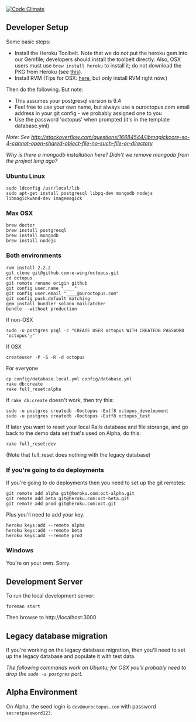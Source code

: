 [![Code Climate](https://codeclimate.com/repos/56be813b39477e00600048c9/badges/c7ec1851a27a6a0fe380/gpa.svg)](https://codeclimate.com/repos/56be813b39477e00600048c9/feed)

## Developer Setup

Some basic steps:

- Install the Heroku Toolbelt. Note that we do *not* put the heroku gem into our Gemfile; developers should install the toolbelt directly. Also, OSX users must use `brew install heroku` to install it; do not download the PKG from Heroku (see [this](https://github.com/heroku/toolbelt/issues/53)).
- Install RVM  (Tips for OSX: [here](http://railsapps.github.io/installrubyonrails-mac.html), but only install RVM right now.)

Then do the following. But note:

- This assumes your postgresql version is 9.4
- Feel free to use your own name, but always use a ouroctopus.com email address in your git config - we probably assigned one to you
- Use the password 'octopus' when prompted (it's in the template database.yml)



*Note: See http://stackoverflow.com/questions/16684544/libmagickcore-so-4-cannot-open-shared-object-file-no-such-file-or-directory*

*Why is there a mongodb installation here? Didn't we remove mongodb from the project long ago?*

### Ubuntu Linux


```
sudo ldconfig /usr/local/lib
sudo apt-get install postgresql libpq-dev mongodb nodejs libmagickwand-dev imagemagick

```

### Max OSX

```
brew doctor
brew install postgresql
brew install mongodb
brew install nodejs
```

### Both environments

```
rvm install 2.2.2
git clone git@github.com:e-wing/octopus.git
cd octopus
git remote rename origin github
git config user.name "____"
git config user.email "____@ouroctopus.com"
git config push.default matching
gem install bundler solano mailcatcher
bundle --without production
```
If non-OSX
```
sudo -u postgres psql -c "CREATE USER octopus WITH CREATEDB PASSWORD 'octopus';"
```
If OSX
```
createuser -P -S -R -d octopus
```
For everyone
```
cp config/database.local.yml config/database.yml
rake db:create
rake full_reset:alpha
```

If `rake db:create` doesn't work, then try this:

```
sudo -u postgres createdb -Ooctopus -Eutf8 octopus_development
sudo -u postgres createdb -Ooctopus -Eutf8 octopus_test
```

If later you want to reset your local Rails database and file
storange, and go back to the demo data set that's used on Alpha, do
this:

```
rake full_reset:dev
```

(Note that full_reset does nothing with the legacy database)

### If you're going to do deployments

If you're going to do deployments then you need to set up the git remotes:

```
git remote add alpha git@heroku.com:oct-alpha.git
git remote add beta git@heroku.com:oct-beta.git
git remote add prod git@heroku.com:oct.git
```

Plus you'll need to add your key:

```
heroku keys:add --remote alpha
heroku keys:add --remote beta
heroku keys:add --remote prod
```


### Windows

You're on your own. Sorry.


## Development Server


To run the local development server:

```
foreman start
```

Then browse to http://localhost:3000


## Legacy database migration

If you're working on the legacy database migration, then you'll need
to set up the legacy database and populate it with test data.

*The following commands work on Ubuntu; for OSX you'll probably need
to drop the `sudo -u postgres` part.*



## Alpha Environment

On Alpha, the seed login is `dev@ouroctopus.com` with password `secretpassword123`.




